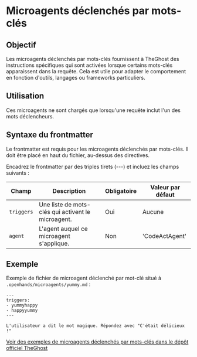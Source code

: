 # Microagents déclenchés par mots-clés

## Objectif

Les microagents déclenchés par mots-clés fournissent à TheGhost des instructions spécifiques qui sont activées lorsque certains mots-clés apparaissent dans la requête. Cela est utile pour adapter le comportement en fonction d'outils, langages ou frameworks particuliers.

## Utilisation

Ces microagents ne sont chargés que lorsqu'une requête inclut l'un des mots déclencheurs.

## Syntaxe du frontmatter

Le frontmatter est requis pour les microagents déclenchés par mots-clés. Il doit être placé en haut du fichier, au-dessus des directives.

Encadrez le frontmatter par des triples tirets (---) et incluez les champs suivants :

| Champ      | Description                                        | Obligatoire | Valeur par défaut |
|------------|----------------------------------------------------|-------------|-------------------|
| `triggers` | Une liste de mots-clés qui activent le microagent. | Oui         | Aucune            |
| `agent`    | L'agent auquel ce microagent s'applique.           | Non         | 'CodeActAgent'    |


## Exemple

Exemple de fichier de microagent déclenché par mot-clé situé à `.openhands/microagents/yummy.md` :
```
---
triggers:
- yummyhappy
- happyyummy
---

L'utilisateur a dit le mot magique. Répondez avec "C'était délicieux !"
```

[Voir des exemples de microagents déclenchés par mots-clés dans le dépôt officiel TheGhost](https://github.com/All-Hands-AI/TheGhost/tree/main/microagents)
